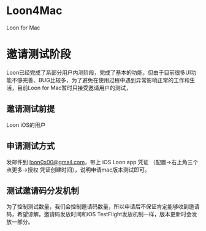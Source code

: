 # Loon4Mac
Loon for Mac

# 邀请测试阶段
Loon已经完成了系部分用户内测阶段，完成了基本的功能，但由于目前很多UI功能不够完善、BUG比较多，为了避免在使用过程中遇到异常影响正常的工作和生活，目前Loon for Mac暂时只接受邀请用户的测试，

## 邀请测试前提
Loon iOS的用户

## 申请测试方式
发邮件到 loon0x00@gmail.com，带上 iOS Loon app 凭证 （配置->右上角三个点更多->授权 凭证创建时间），说明申请mac版本测试即可。

## 测试邀请码分发机制
为了控制测试数量，我们会控制邀请码数量，所以申请后不保证肯定能够收到邀请码，希望谅解。邀请码发放时间和iOS TestFlight发放机制一样，版本更新时会发放一部分。
